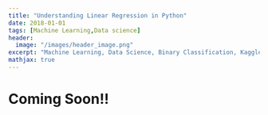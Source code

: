 ```yaml
---
title: "Understanding Linear Regression in Python"
date: 2018-01-01
tags: [Machine Learning,Data science]
header:
  image: "/images/header_image.png"
excerpt: "Machine Learning, Data Science, Binary Classification, Kaggle"
mathjax: true
---
```



# Coming Soon!!
